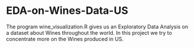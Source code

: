 # EDA-on-Wines-Data-US

The program wine_visualization.R gives us an Exploratory Data Analysis on a dataset about Wines throughout the world. In this project we try to concentrate more on the Wines produced in US.
